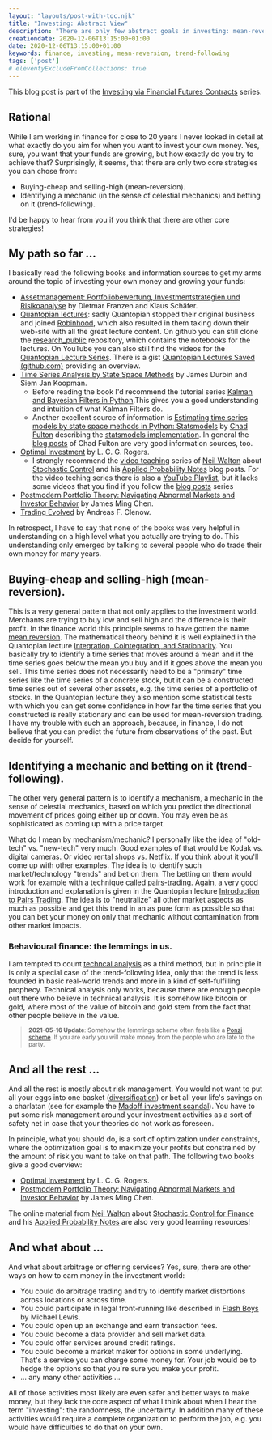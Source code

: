 ```yaml
---
layout: "layouts/post-with-toc.njk"
title: "Investing: Abstract View"
description: "There are only few abstract goals in investing: mean-reversion, trend-following."
creationdate: 2020-12-06T13:15:00+01:00
date: 2020-12-06T13:15:00+01:00
keywords: finance, investing, mean-reversion, trend-following
tags: ['post']
# eleventyExcludeFromCollections: true
---
```


This blog post is part of the [Investing via Financial Futures Contracts](../series-futures-investing) series.

## Rational

While I am working in finance for close to 20 years I never looked in detail at what exactly do you aim for when you want to invest your own
money. Yes, sure, you want that your funds are growing, but how exactly do you try to achieve that? Surprisingly, it seems, that there are only two
core strategies you can chose from:

* Buying-cheap and selling-high (mean-reversion).
* Identifying a mechanic (in the sense of celestial mechanics) and betting on it (trend-following).

I'd be happy to hear from you if you think that there are other core strategies!

## My path so far ...

I basically read the following books and information sources to get my arms around the topic of investing your own money and growing your funds:

* [Assetmanagement: Portfoliobewertung, Investmentstrategien und Risikoanalyse](https://www.amazon.de/-/en/gp/product/379103829X/) by Dietmar Franzen and Klaus Schäfer.
* [Quantopian lectures](https://github.com/quantopian/research_public): sadly Quantopian stopped their original business and joined
  [Robinhood](https://www.benzinga.com/fintech/20/11/18242600/quantopian-joins-robinhood-to-democratize-finance-for-all), which also resulted in them
  taking down their web-site with all the great lecture content. On github you can still clone the
  [research_public](https://github.com/quantopian/research_public) repository, which contains the notebooks for the lectures. On YouTube you can also
  still find the videos for the [Quantopian Lecture Series](https://youtube.com/playlist?list=PLRFLF1OxMm_UL7WUWM31iynp0jMVf_vLW).  There is a gist
  [Quantopian Lectures Saved (github.com)](https://gist.github.com/ih2502mk/50d8f7feb614c8676383431b056f4291) providing an overview.
* [Time Series Analysis by State Space Methods](https://www.amazon.de/-/en/gp/product/019964117X) by James Durbin and Siem Jan Koopman.
  * Before reading the book I'd recommend the tutorial series [Kalman and Bayesian Filters in
    Python](https://nbviewer.jupyter.org/github/rlabbe/Kalman-and-Bayesian-Filters-in-Python/blob/master/table_of_contents.ipynb).This gives you a good understanding and intuition of what Kalman Filters do.
  * Another excellent source of information is [Estimating time series models by state space methods in Python:
    Statsmodels](http://www.chadfulton.com/research.html) by [Chad Fulton](https://github.com/ChadFulton/fulton_statsmodels_2017) describing the
    [statsmodels implementation](https://www.statsmodels.org/stable/statespace.html#statespace). In general the [blog
    posts](http://www.chadfulton.com/topics.html) of Chad Fulton are very good information sources, too.
* [Optimal Investment](https://www.amazon.de/-/en/L-C-G-Rogers/dp/3642352014) by L. C. G. Rogers.
  * I strongly recommend the [video teaching](https://appliedprobability.blog/category/control-for-finance/page/2/) series of [Neil
    Walton](https://sites.google.com/site/neilwaltonswebsite/home) about [Stochastic
    Control](https://appliedprobability.files.wordpress.com/2020/05/stochastic_control_2020_may.pdf) and his [Applied Probability
    Notes](https://appliedprobability.blog/index) blog posts. For the video teching series there is also a [YouTube
    Playlist](https://www.youtube.com/playlist?list=PLGboZ4litMr_TOwUANH-s-uFnczzy2uuW), but it lacks some videos that you find if you follow the
    [blog posts](https://appliedprobability.blog/category/control-for-finance/page/2/) series
* [Postmodern Portfolio Theory: Navigating Abnormal Markets and Investor Behavior](https://www.amazon.de/-/en/James-Ming-Chen/dp/1137544635) by James Ming Chen.
* [Trading Evolved](https://www.amazon.de/-/en/Andreas-F-Clenow/dp/109198378X) by Andreas F. Clenow.

In retrospect, I have to say that none of the books was very helpful in understanding on a high level what you actually are trying to do. This
understanding only emerged by talking to several people who do trade their own money for many years.

## Buying-cheap and selling-high (mean-reversion).

This is a very general pattern that not only applies to the investment world. Merchants are trying to buy low and sell high and the difference is
their profit. In the finance world this principle seems to have gotten the name [mean
reversion](https://en.wikipedia.org/wiki/Mean_reversion_(finance)). The mathematical theory behind it is well explained in the Quantopian lecture
[Integration, Cointegration, and
Stationarity](https://nbviewer.jupyter.org/github/quantopian/research_public/blob/master/notebooks/lectures/Integration_Cointegration_and_Stationarity/notebook.ipynb). You
basically try to identify a time series that moves around a mean and if the time series goes below the mean you buy and if it goes above the mean you
sell. This time series does not necessarily need to be a "primary" time series like the time series of a concrete stock, but it can be a constructed
time series out of several other assets, e.g. the time series of a portfolio of stocks. In the Quantopian lecture they also mention some statistical
tests with which you can get some confidence in how far the time series that you constructed is really stationary and can be used for mean-reversion
trading. I have my trouble with such an approach, because, in finance, I do not believe that you can predict the future from observations of the
past. But decide for yourself.

## Identifying a mechanic and betting on it (trend-following).

The other very general pattern is to identify a mechanism, a mechanic in the sense of celestial mechanics, based on which you predict the directional
movement of prices going either up or down. You may even be as sophisticated as coming up with a price target.

What do I mean by mechanism/mechanic? I personally like the idea of "old-tech" vs. "new-tech" very much. Good examples of that would be Kodak
vs. digital cameras. Or video rental shops vs. Netflix. If you think about it you'll come up with other examples. The idea is to identify such
market/technology "trends" and bet on them. The betting on them would work for example with a technique called
[pairs-trading](https://en.wikipedia.org/wiki/Pairs_trade). Again, a very good introduction and explanation is given in the Quantopian lecture
[Introduction to Pairs
Trading](https://nbviewer.jupyter.org/github/quantopian/research_public/blob/master/notebooks/lectures/Introduction_to_Pairs_Trading/notebook.ipynb). The
idea is to "neutralize" all other market aspects as much as possible and get this trend in an as pure form as possible so that you can bet your money
on only that mechanic without contamination from other market impacts.

### Behavioural finance: the lemmings in us.

I am tempted to count [techncal analysis](https://en.wikipedia.org/wiki/Technical_analysis) as a third method, but in principle it is only a special
case of the trend-following idea, only that the trend is less founded in basic real-world trends and more in a kind of self-fulfilling
prophecy. Technical analysis only works, because there are enough people out there who believe in technical analysis. It is somehow like bitcoin or
gold, where most of the value of bitcoin and gold stem from the fact that other people believe in the value.

> <span style="font-size:smaller"> **2021-05-16 Update**: Somehow the lemmings scheme often feels like a [Ponzi
> scheme](https://en.wikipedia.org/wiki/Ponzi_scheme). If you are early you will make money from the people who are late to the party.</span>

## And all the rest ...

And all the rest is mostly about risk management. You would not want to put all your eggs into one basket
([diversification](https://en.wikipedia.org/wiki/Diversification_(finance))) or bet all your life's savings on a charlatan (see for example the
[Madoff investment scandal](https://en.wikipedia.org/wiki/Madoff_investment_scandal)). You have to put some risk management around your investment
activities as a sort of safety net in case that your theories do not work as foreseen.

In principle, what you should do, is a sort of optimization under constraints, where the optimization goal is to maximize your profits but constrained
by the amount of risk you want to take on that path. The following two books give a good overview:

* [Optimal Investment](https://www.amazon.de/-/en/L-C-G-Rogers/dp/3642352014) by L. C. G. Rogers.
* [Postmodern Portfolio Theory: Navigating Abnormal Markets and Investor Behavior](https://www.amazon.de/-/en/James-Ming-Chen/dp/1137544635) by James Ming Chen.

The online material from [Neil Walton](https://sites.google.com/site/neilwaltonswebsite/home) about [Stochastic Control for
Finance](https://www.youtube.com/playlist?list=PLGboZ4litMr_TOwUANH-s-uFnczzy2uuW) and his [Applied Probability
Notes](https://appliedprobability.blog/index/) are also very good learning resources!


## And what about ...

And what about arbitrage or offering services? Yes, sure, there are other ways on how to earn money in the investment world:

* You could do arbitrage trading and try to identify market distortions across locations or across time.
* You could participate in legal front-running like described in [Flash Boys](https://www.amazon.de/-/en/Michael-Lewis/dp/0393351599) by Michael Lewis.
* You could open up an exchange and earn transaction fees.
* You could become a data provider and sell market data.
* You could offer services around credit ratings.
* You could become a market maker for options in some underlying. That's a service you can charge some money for. Your job would be to hedge the
  options so that you're sure you make your profit.
* ... any many other activities ...

All of those activities most likely are even safer and better ways to make money, but they lack the core aspect of what I think about when I hear the
term "investing": the randomness, the uncertainty. In addition many of these activities would require a complete organization to perform the job,
e.g. you would have difficulties to do that on your own.
